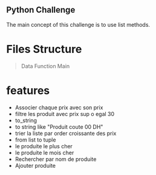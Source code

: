 ## Python Challenge
The main concept of this challenge is to use list methods.

# Files Structure
> Data 
> Function
> Main

# features
- Associer chaque prix avec son prix
- filtre les produit avec prix sup o egal 30
- to_string
- to string like "Produit coute 00 DH"
- trier la liste par order croissante des prix
- from list to tuple
- le produite le plus cher
- le produite le mois cher
- Rechercher par nom de produite
- Ajouter produite
